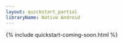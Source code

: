 ```yaml
---
layout: quickstart_partial
libraryName: Native Android
---
```


{% include quickstart-coming-soon.html %}